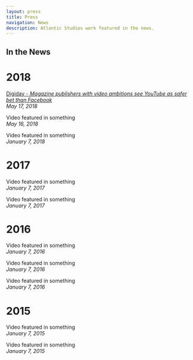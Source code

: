 ```yaml
---
layout: press
title: Press
navigation: News
description: Atlantic Studios work featured in the news.
---
```

## In the News

# 2018

[Digiday - _Magazine publishers with video ambitions see YouTube as safer bet than Facebook_](https://digiday.com/media/reliable-smaller-video-publishers-see-youtube-safe-harbor/)<br/>
_May 17, 2018_

Video featured in something<br/>
_May 16, 2018_

Video featured in something<br/>
_January 7, 2018_

# 2017

Video featured in something<br/>
_January 7, 2017_

Video featured in something<br/>
_January 7, 2017_

# 2016

Video featured in something<br/>
_January 7, 2016_

Video featured in something<br/>
_January 7, 2016_

Video featured in something<br/>
_January 7, 2016_

# 2015

Video featured in something<br/>
_January 7, 2015_

Video featured in something<br/>
_January 7, 2015_
